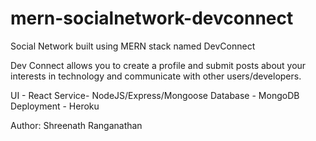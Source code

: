 # mern-socialnetwork-devconnect

Social Network built using MERN stack named DevConnect

Dev Connect allows you to create a profile and submit posts about your interests in technology and communicate with other users/developers.

UI - React
Service- NodeJS/Express/Mongoose
Database - MongoDB
Deployment - Heroku

Author: Shreenath Ranganathan
